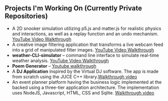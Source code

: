 ## Projects I'm Working On (Currently Private Repositories)  
- A 2D snooker simulation utilizing p5.js and matter.js for  realistic physics and interactions, as well as a replay function and an undo mechanism. <a href="https://youtu.be/nd4hGbN8Aa4"> YouTube Video Walkthrough <a>
- A creative image filtering application that transforms a live webcam feed into a grid of manipulated filter images. <a href="https://youtu.be/DSt57lzzeVc"> YouTube Video Walkthrough <a>
- **weather-CLI-simulator** –  command line interface to simulate real-time weather analysis. <a href="https://youtu.be/QlCvGCvGlCE"> YouTube Video Walkthrough <a>
- **Poem Generator** – <a href="https://youtu.be/fdCNkKGHClE">Youtube walkthrough</a>
- A **DJ Application** inspired by the Virtual DJ software. The app is made from scratch using the JUCE C++ library.<a href="https://youtu.be/zaVRKKvpM2I">Walkthrough video</a>
- An event planner platform having the business logic implemented at the backed using a three-tier application architecture. The implementation uses NodeJS, Javascript, HTML, CSS and Sqlite. <a href="https://youtu.be/cwXxpzSWqFY">Walkthrough video</a>
